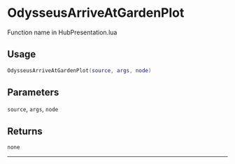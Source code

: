 # OdysseusArriveAtGardenPlot
Function name in HubPresentation.lua
## Usage
```lua
OdysseusArriveAtGardenPlot(source, args, node)
```
## Parameters
`source`, `args`, `node`
## Returns
`none`

---